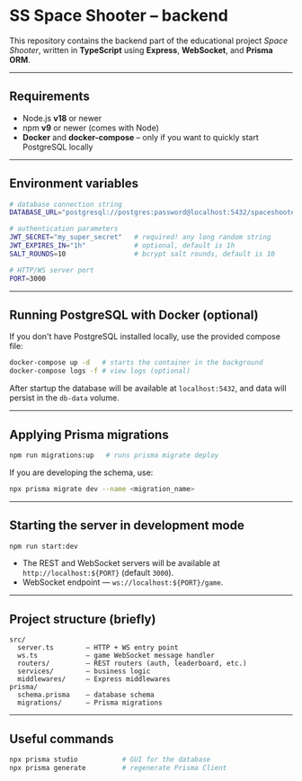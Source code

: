 # SS Space Shooter – backend

This repository contains the backend part of the educational project *Space Shooter*, written in **TypeScript** using **Express**, **WebSocket**, and **Prisma ORM**.

---
## Requirements

* Node.js **v18** or newer
* npm **v9** or newer (comes with Node)
* **Docker** and **docker-compose** – only if you want to quickly start PostgreSQL locally

---
## Environment variables
```bash
# database connection string
DATABASE_URL="postgresql://postgres:password@localhost:5432/spaceshooter"

# authentication parameters
JWT_SECRET="my_super_secret"   # required! any long random string
JWT_EXPIRES_IN="1h"            # optional, default is 1h
SALT_ROUNDS=10                 # bcrypt salt rounds, default is 10

# HTTP/WS server port
PORT=3000
```

---
## Running PostgreSQL with Docker (optional)

If you don't have PostgreSQL installed locally, use the provided compose file:

```bash
docker-compose up -d   # starts the container in the background
docker-compose logs -f # view logs (optional)
```

After startup the database will be available at `localhost:5432`, and data will persist in the `db-data` volume.

---
## Applying Prisma migrations

```bash
npm run migrations:up   # runs prisma migrate deploy
```

If you are developing the schema, use:

```bash
npx prisma migrate dev --name <migration_name>
```

---
## Starting the server in development mode

```bash
npm run start:dev
```

* The REST and WebSocket servers will be available at `http://localhost:${PORT}` (default `3000`).
* WebSocket endpoint — `ws://localhost:${PORT}/game`.

---
## Project structure (briefly)

```
src/
  server.ts        — HTTP + WS entry point
  ws.ts            — game WebSocket message handler
  routers/         — REST routers (auth, leaderboard, etc.)
  services/        — business logic
  middlewares/     — Express middlewares
prisma/
  schema.prisma    — database schema
  migrations/      — Prisma migrations
```

---
## Useful commands

```bash
npx prisma studio           # GUI for the database
npx prisma generate         # regenerate Prisma Client
```